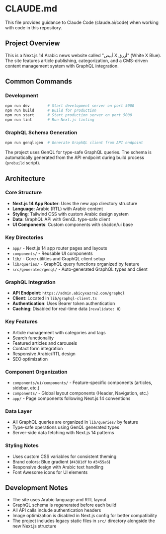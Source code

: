 # CLAUDE.md

This file provides guidance to Claude Code (claude.ai/code) when working with code in this repository.

## Project Overview

This is a Next.js 14 Arabic news website called "أبيض X أزرق" (White X Blue). The site features article publishing, categorization, and a CMS-driven content management system with GraphQL integration.

## Common Commands

### Development
```bash
npm run dev        # Start development server on port 5000
npm run build      # Build for production
npm run start      # Start production server on port 5000
npm run lint       # Run Next.js linting
```

### GraphQL Schema Generation
```bash
npm run genql:gen  # Generate GraphQL client from API endpoint
```

The project uses GenQL for type-safe GraphQL queries. The schema is automatically generated from the API endpoint during build process (`prebuild` script).

## Architecture

### Core Structure
- **Next.js 14 App Router**: Uses the new app directory structure
- **Language**: Arabic (RTL) with Arabic content
- **Styling**: Tailwind CSS with custom Arabic design system
- **Data**: GraphQL API with GenQL type-safe client
- **UI Components**: Custom components with shadcn/ui base

### Key Directories
- `app/` - Next.js 14 app router pages and layouts
- `components/` - Reusable UI components
- `lib/` - Core utilities and GraphQL client setup
- `lib/queries/` - GraphQL query functions organized by feature
- `src/generated/genql/` - Auto-generated GraphQL types and client

### GraphQL Integration
- **API Endpoint**: `https://admin.abicyxazra2.com/graphql`
- **Client**: Located in `lib/graphql-client.ts`
- **Authentication**: Uses Bearer token authentication
- **Caching**: Disabled for real-time data (`revalidate: 0`)

### Key Features
- Article management with categories and tags
- Search functionality
- Featured articles and carousels
- Contact form integration
- Responsive Arabic/RTL design
- SEO optimization

### Component Organization
- `components/ui/components/` - Feature-specific components (articles, sidebar, etc.)
- `components/` - Global layout components (Header, Navigation, etc.)
- `app/` - Page components following Next.js 14 conventions

### Data Layer
- All GraphQL queries are organized in `lib/queries/` by feature
- Type-safe operations using GenQL generated types
- Server-side data fetching with Next.js 14 patterns

### Styling Notes
- Uses custom CSS variables for consistent theming
- Brand colors: Blue gradient (`#4381df` to `#3455a6`)
- Responsive design with Arabic text handling
- Font Awesome icons for UI elements

## Development Notes

- The site uses Arabic language and RTL layout
- GraphQL schema is regenerated before each build
- All API calls include authentication headers
- Image optimization is disabled in Next.js config for better compatibility
- The project includes legacy static files in `src/` directory alongside the new Next.js structure